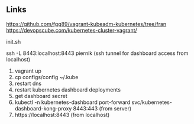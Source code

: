 Links
-----

https://github.com/fgg89/vagrant-kubeadm-kubernetes/tree/fran
https://devopscube.com/kubernetes-cluster-vagrant/

init.sh

ssh -L 8443:localhost:8443 piernik (ssh tunnel for dashboard access from localhost)

1. vagrant up 
2. cp configs/config ~/.kube
3. restart dns
4. restart kubernetes dashboard deployments
5. get dashboard secret
6. kubectl -n kubernetes-dashboard port-forward svc/kubernetes-dashboard-kong-proxy 8443:443 (from server) 
7. https://localhost:8443 (from localhost)
